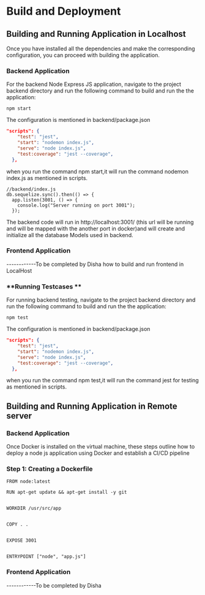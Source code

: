 # Build and Deployment


## Building and Running Application in Localhost

Once you have installed all the dependencies and make the corresponding configuration, you can proceed with building the application.

### **Backend Application**  
For the backend Node Express JS application, navigate to the project backend directory and run the following command to build  and run the the application:  

```node
npm start
```

The configuration is mentioned in backend/package.json

```json
"scripts": {
    "test": "jest",
    "start": "nodemon index.js",
    "serve": "node index.js",
    "test:coverage": "jest --coverage",
  },
  ```

  when you run the command npm start,it will run the command nodemon index.js as mentioned in scripts.

```node
//backend/index.js
db.sequelize.sync().then(() => {
  app.listen(3001, () => {
    console.log("Server running on port 3001");
  });
  ```

The backend code will run in http://localhost:3001/ (this url will be running and will be mapped with the another port in docker)and will create and initialize all the database Models used in backend.


### **Frontend Application**


------------To be completed by Disha how to build and run frontend in LocalHost


### **Running Testcases **

For running backend testing, navigate to the project backend directory and run the following command to build  and run the the application:  

```node
npm test
```

The configuration is mentioned in backend/package.json

```json
"scripts": {
    "test": "jest",
    "start": "nodemon index.js",
    "serve": "node index.js",
    "test:coverage": "jest --coverage",
  },
  ```

  when you run the command npm test,it will run the command jest for testing as mentioned in scripts.
  
## Building and Running Application in Remote server

### **Backend Application**

Once Docker is installed on the virtual machine, these steps outline how to deploy a node js application using Docker and establish a CI/CD pipeline

### **Step 1**: Creating a Dockerfile
```node
FROM node:latest

RUN apt-get update && apt-get install -y git


WORKDIR /usr/src/app


COPY . .


EXPOSE 3001


ENTRYPOINT ["node", "app.js"]
```

### **Frontend Application**

------------To be completed by Disha
